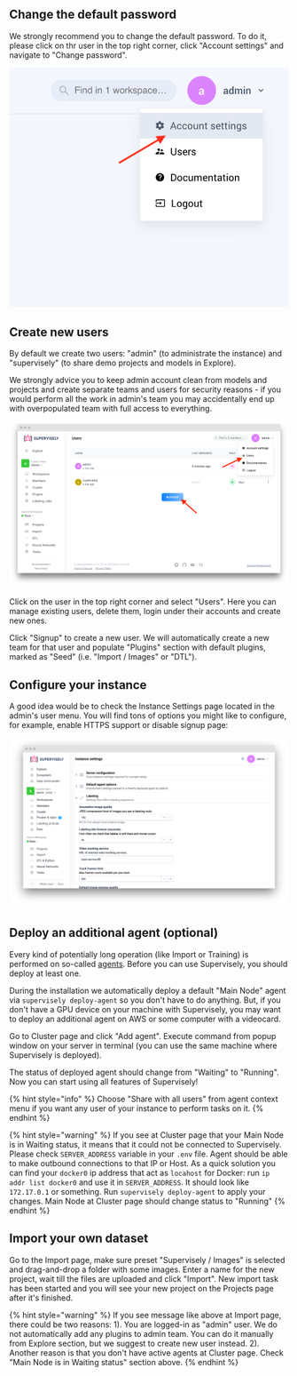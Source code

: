 ## Change the default password

We strongly recommend you to change the default password. To do it, please click on thr user in the top right corner, click "Account settings" and navigate to "Change password".

![](change-password.png)  



## Create new users

By default we create two users: "admin" (to administrate the instance) and "supervisely" (to share demo projects and models in Explore).

We strongly advice you to keep admin account clean from models and projects and create separate teams and users for security reasons - if you would perform all the work in admin's team you may accidentally end up with overpopulated team with full access to everything. 

![](users.png)

Click on the user in the top right corner and select "Users". Here you can manage existing users, delete them, login under their accounts and create new ones.

Click "Signup" to create a new user. We will automatically create a new team for that user and populate "Plugins" section with default plugins, marked as "Seed" (i.e. "Import / Images" or "DTL"). 


## Configure your instance

A good idea would be to check the Instance Settings page located in the admin's user menu. You will find tons of options you might like to configure, for example, enable HTTPS support or disable signup page:

![](instance-settings-2.png)


## Deploy an additional agent (optional)

Every kind of potentially long operation (like Import or Training) is performed on so-called [agents](../../customization/agents/README.md). Before you can use Supervisely, you should deploy at least one.

During the installation we automatically deploy a default "Main Node" agent via `supervisely deploy-agent` so you don't have to do anything. But, if you don't have a GPU device on your machine with Supervisely, you may want to deploy an additional agent on AWS or some computer with a videocard.

Go to Cluster page and click "Add agent". Execute command from popup window on your server in terminal (you can use the same machine where Supervisely is deployed).

The status of deployed agent should change from "Waiting" to "Running". Now you can start using all features of Supervisely!

{% hint style="info" %}
Choose "Share with all users" from agent context menu if you want any user of your instance to perform tasks on it. 
{% endhint %}

{% hint style="warning" %}
If you see at Cluster page that your Main Node is in Waiting status, it means that it could not be connected to Supervisely. Please check `SERVER_ADDRESS` variable in your `.env` file. Agent should be able to make outbound connections to that IP or Host. As a quick solution you can find your `docker0` ip address that act as `locahost` for Docker: run `ip addr list docker0` and use it in `SERVER_ADDRESS`. It should look like `172.17.0.1` or something. Run `supervisely deploy-agent` to apply your changes. Main Node at Cluster page should change status to "Running" 
{% endhint %}


## Import your own dataset

Go to the Import page, make sure preset "Supervisely / Images" is selected and drag-and-drop a folder with some images. Enter a name for the new project, wait till the files are uploaded and click "Import". New import task has been started and you will see your new project on the Projects page after it's finished.

{% hint style="warning" %}
If you see message like above at Import page, there could be two reasons: 1). You are logged-in as "admin" user. We do not automatically add any plugins to admin team. You can do it manually from Explore section, but we suggest to create new user instead. 2). Another reason is that you don't have active agents at Cluster page. Check "Main Node is in Waiting status" section above. 
{% endhint %}
